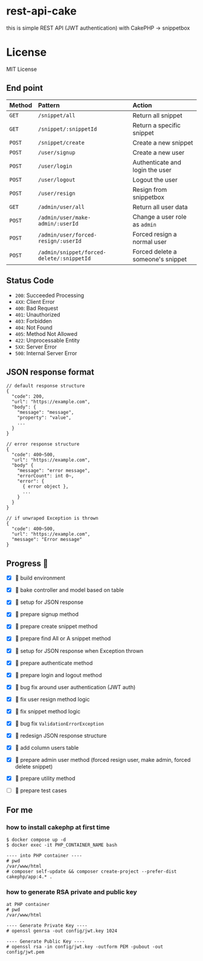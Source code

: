 # rest-api-cake
this is simple REST API (JWT authentication) with CakePHP -> snippetbox  

# License
MIT License


## End point
| Method | Pattern                                   | Action                            |
|:-------|:------------------------------------------|:----------------------------------|
| `GET`  | `/snippet/all`                            | Return all snippet                |
| `GET`  | `/snippet/:snippetId`                     | Return a specific snippet         |
| `POST` | `/snippet/create`                         | Create a new snippet              |
| `POST` | `/user/signup`                            | Create a new user                 |
| `POST` | `/user/login`                             | Authenticate and login the user   |
| `POST` | `/user/logout`                            | Logout the user                   |
| `POST` | `/user/resign`                            | Resign from snippetbox            |                                          |
| `GET`  | `/admin/user/all`                         | Return all user data              |
| `POST` | `/admin/user/make-admin/:userId`          | Change a user role as `admin`     |
| `POST` | `/admin/user/forced-resign/:userId`       | Forced resign a normal user       |
| `POST` | `/admin/snippet/forced-delete/:snippetId` | Forced delete a someone's snippet |

## Status Code

- `200`: Succeeded Processing
- `4XX`: Client Error
- `400`: Bad Request
- `401`: Unauthorized
- `403`: Forbidden
- `404`: Not Found
- `405`: Method Not Allowed
- `422`: Unprocessable Entity
- `5XX`: Server Error
- `500`: Internal Server Error


## JSON response format


```
// default response structure
{
  "code": 200,
  "url": "https://example.com",
  "body": {
    "message": "message",
    "property": "value",
    ...
  }
}

// error response structure
{
  "code": 400~500,
  "url": "https://example.com",
  "body" {
    "message": "error message",
    "errorCount": int 0~,
    "error": {
      { error object },
      ...
    }
  }
}

// if unwraped Exception is thrown
{
  "code": 400~500,
  "url": "https://example.com",
  "message": "Error message"
}
```


## Progress :gorilla:
- [x] :gorilla: build environment
- [x] :gorilla: bake controller and model based on table 
- [x] :gorilla: setup for JSON response
- [x] :gorilla: prepare signup method
- [x] :gorilla: prepare create snippet method
- [x] :gorilla: prepare find All or A snippet method
- [x] :gorilla: setup for JSON response when Exception thrown
- [x] :gorilla: prepare authenticate method
- [x] :gorilla: prepare login and logout method
- [x] :gorilla: bug fix around user authentication (JWT auth)
- [x] :gorilla: fix user resign method logic
- [x] :gorilla: fix snippet method logic
- [x] :gorilla: bug fix `ValidationErrorException`
- [x] :gorilla: redesign JSON response structure
- [x] :gorilla: add column users table
- [x] :gorilla: prepare admin user method (forced resign user, make admin, forced delete snippet)
- [x] :gorilla: prepare utility method
- [ ] :gorilla: prepare test cases


## For me
### how to install cakephp at first time 
```
$ docker compose up -d
$ docker exec -it PHP_CONTAINER_NAME bash

---- into PHP container ----
# pwd
/var/www/html
# composer self-update && composer create-project --prefer-dist cakephp/app:4.* .
```

### how to generate RSA private and public key
```
at PHP container
# pwd
/var/www/html

---- Generate Private Key ----
# openssl genrsa -out config/jwt.key 1024

---- Generate Public Key ----
# openssl rsa -in config/jwt.key -outform PEM -pubout -out config/jwt.pem
```
